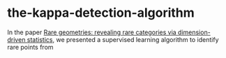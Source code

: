 # the-kappa-detection-algorithm

In the paper [Rare geometries: revealing rare categories via dimension-driven statistics](https://arxiv.org/abs/1901.10585), 
we presented a supervised learning algorithm to identify rare points from 

